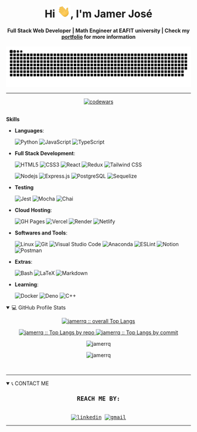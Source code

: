 #

<div align="center">
<h1 align="center">Hi <img width="35" src="imgs/waving.gif">, I'm Jamer José</h1>
<h4 align="center">Full Stack Web Developer | Math Engineer at EAFIT university | Check my <a href="https://my-portfolio-jamerrq.netlify.app/" target="_blank">
portfolio</a> for more information
</div>

<div align="center">
    <a href="https://1999azzar.github.io/1999AZZAR/">
    <img src="imgs/grid-snake.svg"
        alt="snake" /></a>
</div>

-----

<p align="center">
    <a href="https://www.codewars.com/users/jamerrq" target="_blank">
        <img src="https://www.codewars.com/users/jamerrq/badges/large" alt="codewars"></img>
    </a>
    <br />
    <img src="https://visitcount.itsvg.in/api?id=jamerrq&label=Profile%20Views&color=0&pretty=false&icon=8" alt="">
    </img>
</p>

<b> Skills</b>

<p align="center">

- **Languages**:

    ![Python](https://img.shields.io/badge/Python%20-%2314354C.svg?style=for-the-badge&logo=python&logoColor=white)
    ![JavaScript](https://img.shields.io/badge/JavaScript%20-%23F7DF1E.svg?style=for-the-badge&logo=javascript&logoColor=black)
    ![TypeScript](https://img.shields.io/badge/TypeScript%20-%23007ACC.svg?style=for-the-badge&logo=typescript&logoColor=white)

- **Full Stack Development**:

   ![HTML5](https://img.shields.io/badge/HTML5%20-%23E34F26.svg?style=for-the-badge&logo=html5&logoColor=white)
   ![CSS3](https://img.shields.io/badge/CSS%20-%231572B6.svg?style=for-the-badge&logo=css3&logoColor=white)
   ![React](https://img.shields.io/badge/React%20-%2320232a.svg?style=for-the-badge&logo=react&logoColor=%2361DAFB)
   ![Redux](https://img.shields.io/badge/Redux%20-%23593d88.svg?style=for-the-badge&logo=redux&logoColor=white)
   ![Tailwind CSS](https://img.shields.io/badge/Tailwind-%2338B2AC.svg?style=for-the-badge&logo=tailwind-css&logoColor=white)

   ![Nodejs](https://img.shields.io/badge/Node.js%20-%2343853D.svg?style=for-the-badge&logo=node.js&logoColor=white)
    ![Express.js](https://img.shields.io/badge/Express.js%20-%23404d59.svg?style=for-the-badge&logo=express&logoColor=white)
   ![PostgreSQL](https://img.shields.io/badge/PostgreSQL%20-%234169E1.svg?style=for-the-badge&logo=postgresql&logoColor=white)
   ![Sequelize](https://img.shields.io/badge/Sequelize-52B0E7?style=for-the-badge&logo=Sequelize&logoColor=white)

- **Testing**

    ![Jest](https://img.shields.io/badge/-jest-%23C21325?style=for-the-badge&logo=jest&logoColor=white)
    ![Mocha](https://img.shields.io/badge/-mocha-%238D6748?style=for-the-badge&logo=mocha&logoColor=white)
    ![Chai](https://img.shields.io/badge/-chai-%43B02A?style=for-the-badge&logo=chai&logoColor=white)

- **Cloud Hosting**:

    ![GH Pages](https://img.shields.io/badge/GH%20Pages-%23327FC7.svg?style=for-the-badge&logo=github&logoColor=white)
    ![Vercel](https://img.shields.io/badge/Vercel-%23000000.svg?style=for-the-badge&logo=vercel&logoColor=white)
    ![Render](https://img.shields.io/badge/Render-FF6C37?style=for-the-badge&logo=render&logoColor=white)
    ![Netlify](https://img.shields.io/badge/Netlify-%23000000.svg?style=for-the-badge&logo=netlify&logoColor=white)

- **Softwares and Tools**:

    ![Linux](https://img.shields.io/badge/Linux-FCC624?style=for-the-badge&logo=linux&logoColor=black)
    ![Git](https://img.shields.io/badge/git-%23F05033.svg?style=for-the-badge&logo=git&logoColor=white)
    ![Visual Studio Code](https://img.shields.io/badge/vscode-0078d7.svg?style=for-the-badge&logo=visual-studio-code&logoColor=white)
    ![Anaconda](https://img.shields.io/badge/Anaconda-342B029.svg?style=for-the-badge&logo=anaconda&logoColor=white)
    ![ESLint](https://img.shields.io/badge/ESLint-4B3263?style=for-the-badge&logo=eslint&logoColor=white)
    ![Notion](https://img.shields.io/badge/Notion-%23000000.svg?style=for-the-badge&logo=notion&logoColor=white)
    ![Postman](https://img.shields.io/badge/Postman-FF6C37?style=for-the-badge&logo=postman&logoColor=white)

- **Extras**:

    ![Bash](https://img.shields.io/badge/Bash-121011?style=for-the-badge&logo=gnu-bash&logoColor=white)
    ![LaTeX](https://img.shields.io/badge/LaTeX-%23008080.svg?style=for-the-badge&logo=latex&logoColor=white)
    ![Markdown](https://img.shields.io/badge/markdown-%23000000.svg?style=for-the-badge&logo=markdown&logoColor=white)

- **Learning**:

    ![Docker](https://img.shields.io/badge/Docker-2CA5E0?style=for-the-badge&logo=docker&logoColor=white)
    ![Deno](https://img.shields.io/badge/Deno-000000?style=for-the-badge&logo=deno&logoColor=white)
    ![C++](https://img.shields.io/badge/C++%20-%2300599C.svg?style=for-the-badge&logo=c%2B%2B&logoColor=white)

</p>

<details open>
    <summary>💻 GitHub Profile Stats</summary>
    <div>
        <p align="center">
            <a href="https://github.com/jamerrq/">
            <img src="https://github-readme-stats-sigma-five.vercel.app/api/top-langs/?username=jamerrq&langs_count=6&theme=gruvbox&layout=compact&hide_border=true"
            alt="jamerrq :: overall Top Langs " />
            </a>
        </p>
        <p align="center">
          <a href="https://github.com/jamerrq/">
          <img width="45%" src="https://github-profile-summary-cards.vercel.app/api/cards/repos-per-language?username=jamerrq&theme=gruvbox&layout=compact&hide_border=true"
          alt="jamerrq :: Top Langs by repo" />
          <img width="45%" src="https://github-profile-summary-cards.vercel.app/api/cards/most-commit-language?username=jamerrq&theme=gruvbox&layout=compact&hide_border=true"
          alt="jamerrq :: Top Langs by commit" />
          </a>
        </p>
        <p align="center"><img  src="https://github-readme-streak-stats.herokuapp.com/?user=jamerrq&theme=tokyonight" alt="jamerrq" /></p>
        <p align="center"><img src="https://github-readme-stats-sigma-five.vercel.app/api?username=jamerrq&show_icons=true&theme=tokyonight"
        alt="jamerrq"></p>
    </div>

</details>
<br>

-----

<details open>
    <summary>📞 CONTACT ME</summary>
<div>
    <samp>
        <h3 align="center">REACH ME BY:</h2>
        <p align="center">
        <br/>
        <a href="https://www.linkedin.com/in/jamerrq/" target="blank"><img align="center"
        src="https://img.shields.io/badge/linkedin-%231DA1F2.svg?style=for-the-badge&logo=linkedin&logoColor=white"
        alt="linkedin" height="30"/></a>
        <a href="mailto:jamerrq@gmail.com" target="blank"><img align="center"
        src="https://img.shields.io/badge/gmail-EA4335.svg?style=for-the-badge&logo=gmail&logoColor=white"
        alt="gmail" height="30"/></a>
        </p>
    </samp>
</div>
</details>

-----
